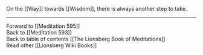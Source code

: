 On the [[Way]] towards [[Wisdom]], there is always another step to take. 

___

Forward to [[Meditation 595]]  
Back to [[Meditation 593]]  
Back to table of contents [[The Lionsberg Book of Meditations]]  
Read other [[Lionsberg Wiki Books]] 
